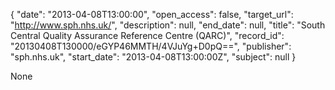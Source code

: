 {
  "date": "2013-04-08T13:00:00", 
  "open_access": false, 
  "target_url": "http://www.sph.nhs.uk/", 
  "description": null, 
  "end_date": null, 
  "title": "South Central Quality Assurance Reference Centre (QARC)", 
  "record_id": "20130408T130000/eGYP46MMTH/4VJuYg+D0pQ==", 
  "publisher": "sph.nhs.uk", 
  "start_date": "2013-04-08T13:00:00Z", 
  "subject": null
}

None
